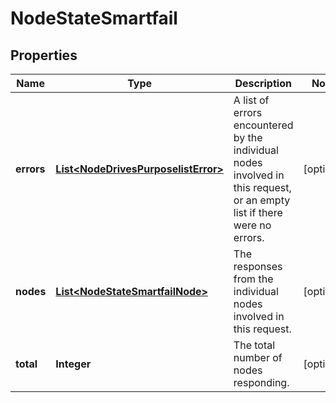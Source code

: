 
# NodeStateSmartfail

## Properties
Name | Type | Description | Notes
------------ | ------------- | ------------- | -------------
**errors** | [**List&lt;NodeDrivesPurposelistError&gt;**](NodeDrivesPurposelistError.md) | A list of errors encountered by the individual nodes involved in this request, or an empty list if there were no errors. |  [optional]
**nodes** | [**List&lt;NodeStateSmartfailNode&gt;**](NodeStateSmartfailNode.md) | The responses from the individual nodes involved in this request. |  [optional]
**total** | **Integer** | The total number of nodes responding. |  [optional]



